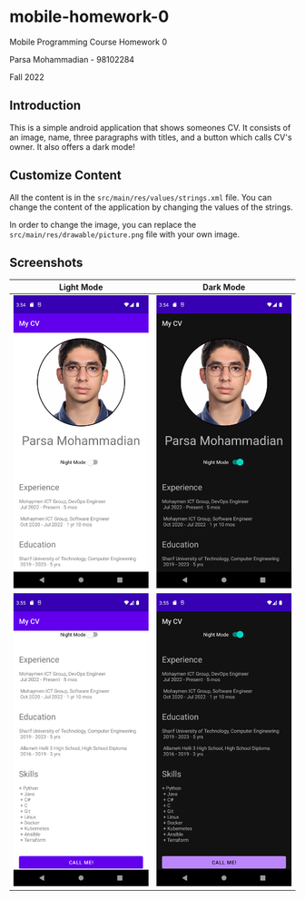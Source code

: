 # mobile-homework-0

Mobile Programming Course Homework 0

Parsa Mohammadian - 98102284

Fall 2022

## Introduction
This is a simple android application that shows someones CV.
It consists of an image, name, three paragraphs with titles, and a button which calls CV's owner.
It also offers a dark mode!

## Customize Content
All the content is in the `src/main/res/values/strings.xml` file.
You can change the content of the application by changing the values of the strings.

In order to change the image, you can replace the `src/main/res/drawable/picture.png` file with your own image.

## Screenshots

Light Mode                               | Dark Mode
:---------------------------------------:|:---------------------------------------:
![Light Mode 1](screenshots/1-light.png) | ![Dark Mode 1](screenshots/1-dark.png)
![Light Mode 2](screenshots/2-light.png) | ![Dark Mode 2](screenshots/2-dark.png)
